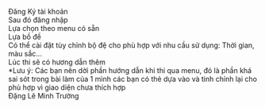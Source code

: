 Đăng Ký tài khoản                                                                                                               
Sau đó đăng nhập                                                                                                               
Lựa chọn theo menu có sẵn                                                                                                       
Lựa bồ đề                                                                                                                       
Có thể cài đặt tùy chỉnh bộ đệ cho phù hợp với nhu cầu sử dụng: Thời gian, màu sắc...                                           
Lúc thi sẽ có hương dẫn thêm                                                                                                   
*Lưu ý: Các bạn nên dời phần hướng dẫn khi thi qua menu, đó là phần khá sai sót trong bài làm của 1 mình các bạn có thẻ dựa vào 
và tinh chỉnh lại cho phù hợp vì giao diện chưa thích hợp                                                                       
Đặng Lê Minh Trường 
